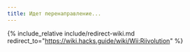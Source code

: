 ```yaml
---
title: Идет перенаправление...
---
```


{% include_relative include/redirect-wiki.md redirect_to="https://wiki.hacks.guide/wiki/Wii:Riivolution" %}
